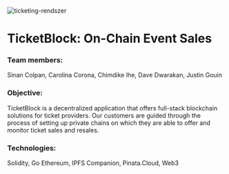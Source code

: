 ![ticketing-rendszer](https://user-images.githubusercontent.com/77997949/128244005-96ac73ea-9432-4321-b626-2955c49511c5.jpg)
# TicketBlock: On-Chain Event Sales 

### Team members: 

Sinan Colpan, Carolina Corona, Chimdike Ihe, Dave Dwarakan, Justin Gouin

### Objective:

TicketBlock is a decentralized application that offers full-stack blockchain solutions for ticket providers. Our customers are guided through the process of setting up private chains on which they are able to offer and monitor ticket sales and resales. 

### Technologies:

Solidity, Go Ethereum, IPFS Companion, Pinata.Cloud, Web3
